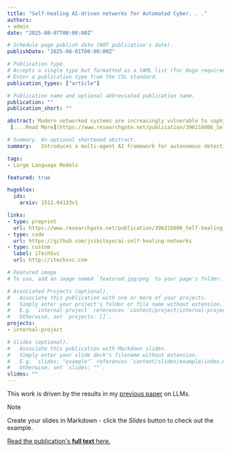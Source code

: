 ```yaml
---
title: "Self-healing AI-driven networks for Automated Cyber. . ."
authors:
- admin
date: "2025-08-07T00:00:00Z"

# Schedule page publish date (NOT publication's date).
publishDate: "2025-08-01T00:00:00Z"

# Publication type.
# Accepts a single type but formatted as a YAML list (for Hugo requirements).
# Enter a publication type from the CSL standard.
publication_types: ["article"]

# Publication name and optional abbreviated publication name.
publication: ""
publication_short: ""

abstract: Modern networked systems are increasingly vulnerable to sophisticated cyberattacks that compromise operational integrity, disrupt services, and incur significant economic and reputational losses. Traditional reactive approaches to network recovery are often manual, time-consuming, and insufficient for today's scale and complexity. This paper presents a novel architecture for self-healing networks that autonomously detect, diagnose, and recover from cyber-induced disruptions using AI-driven root cause analysis (RCA).
 [....Read More](https://www.researchgate.net/publication/396216006_Self-healing_AI-driven_networks_for_automated_cyber_threat_detection_and_recovery)

# Summary. An optional shortened abstract.
summary:   Introduces a multi-agent AI framework for autonomous detection, diagnosis, and recovery of cyber incidents across distributed cloud-edge environments.

tags:
- Large Language Models

featured: true

hugoblox:
  ids:
    arxiv: 1512.04133v1

links:
- type: preprint
  url: https://www.researchgate.net/publication/396216006_Self-healing_AI-driven_networks_for_automated_cyber_threat_detection_and_recovery
- type: code
  url: https://github.com/jsibitoye/ai-self-healing-networks
- type: custom
  label: iTechSvc
  url: http://itechsvc.com

# Featured image
# To use, add an image named `featured.jpg/png` to your page's folder. 

# Associated Projects (optional).
#   Associate this publication with one or more of your projects.
#   Simply enter your project's folder or file name without extension.
#   E.g. `internal-project` references `content/project/internal-project/index.md`.
#   Otherwise, set `projects: []`.
projects:
- internal-project

# Slides (optional).
#   Associate this publication with Markdown slides.
#   Simply enter your slide deck's filename without extension.
#   E.g. `slides: "example"` references `content/slides/example/index.md`.
#   Otherwise, set `slides: ""`.
slides: ""
---
```


This work is driven by the results in my [previous paper](/publications/conference-paper/) on LLMs.

> [!NOTE]
> Create your slides in Markdown - click the *Slides* button to check out the example.

[Read the publication's **full text** here. ](https://www.researchgate.net/publication/396216006_Self-healing_AI-driven_networks_for_automated_cyber_threat_detection_and_recovery)

